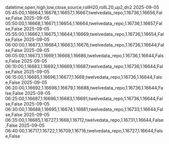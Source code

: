 datetime,open,high,low,close,source,rollH20,rollL20,up2,dn2
2025-09-05 05:45:00,1.16664,1.16678,1.16657,1.16667,twelvedata_repo,1.16736,1.16656,False,False
2025-09-05 05:50:00,1.16668,1.16671,1.16654,1.16664,twelvedata_repo,1.16736,1.16657,False,False
2025-09-05 05:55:00,1.16662,1.16675,1.16644,1.16669,twelvedata_repo,1.16736,1.16654,False,False
2025-09-05 06:00:00,1.16673,1.16684,1.16663,1.16676,twelvedata_repo,1.16736,1.16644,False,False
2025-09-05 06:05:00,1.16673,1.1669,1.16668,1.16686,twelvedata_repo,1.16736,1.16644,False,False
2025-09-05 06:10:00,1.16683,1.16692,1.16669,1.16687,twelvedata_repo,1.16736,1.16644,False,False
2025-09-05 06:15:00,1.16685,1.16696,1.16677,1.1669,twelvedata_repo,1.16736,1.16644,False,False
2025-09-05 06:20:00,1.16692,1.16698,1.16679,1.16688,twelvedata_repo,1.16736,1.16644,False,False
2025-09-05 06:25:00,1.16687,1.16696,1.16683,1.16691,twelvedata_repo,1.16736,1.16644,False,False
2025-09-05 06:30:00,1.16688,1.16695,1.16674,1.16681,twelvedata_repo,1.16733,1.16644,False,False
2025-09-05 06:35:00,1.16685,1.16727,1.1668,1.16712,twelvedata_repo,1.16731,1.16644,False,False
2025-09-05 06:40:00,1.16717,1.16722,1.16709,1.16716,twelvedata_repo,1.16727,1.16644,False,False
